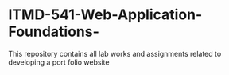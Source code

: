 # ITMD-541-Web-Application-Foundations-
This repository contains all lab works and assignments related to developing a port folio website
